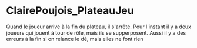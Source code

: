 # ClairePoujois_PlateauJeu
Quand le joueur arrive à la fin du plateau, il s'arrête. Pour l'instant il y a deux joueurs qui jouent à tour de rôle, mais ils se supperposent. Aussi il y a des erreurs à la fin si on relance le dé, mais elles ne font rien 